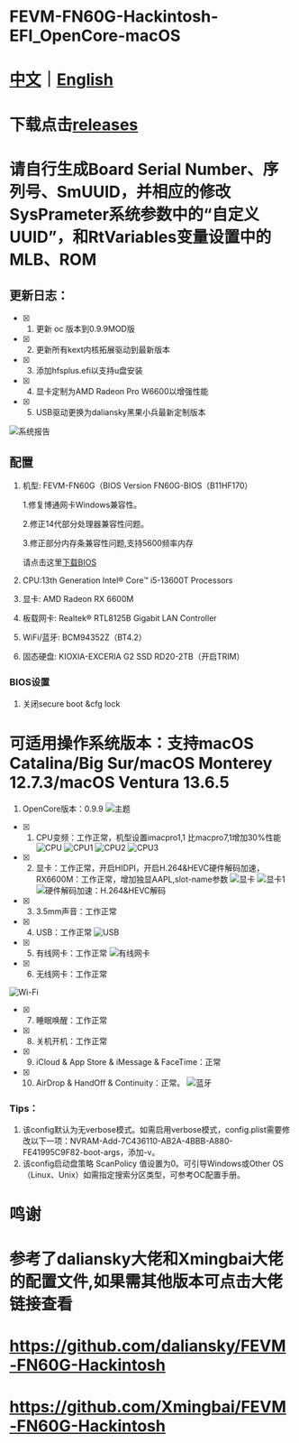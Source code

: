 # FEVM-FN60G-Hackintosh-EFI_OpenCore-macOS

# [中文](https://github.com/jhihhe/FEVM-FN60G-Hackintosh/blob/main/README.md)｜[English](https://github.com/jhihhe/FEVM-FN60G-Hackintosh/blob/main/README-EN.md)

# 下载点击[releases](https://github.com/jhihhe/FEVM-FN60G-Hackintosh/releases)

# 请自行生成Board Serial Number、序列号、SmUUID，并相应的修改SysPrameter系统参数中的“自定义UUID”，和RtVariables变量设置中的MLB、ROM

## 更新日志：
- [x] 1. 更新 oc 版本到0.9.9MOD版
- [x] 2. 更新所有kext内核拓展驱动到最新版本
- [x] 3. 添加hfsplus.efi以支持u盘安装
- [x] 4. 显卡定制为AMD Radeon Pro W6600以增强性能
- [x] 5. USB驱动更换为daliansky黑果小兵最新定制版本


![系统报告](https://github.com/jhihhe/FEVM-FN60G-Hackintosh/blob/main/%E7%B3%BB%E7%BB%9F%E6%8A%A5%E5%91%8A.png)

## 配置
1. 机型: FEVM-FN60G（BIOS Version FN60G-BIOS（B11HF170）
   
   1.修复博通网卡Windows兼容性。
   
   2.修正14代部分处理器兼容性问题。
   
   3.修正部分内存条兼容性问题,支持5600频率内存
   
   请点击这里[下载BIOS](https://github.com/jhihhe/FEVM-FN60G-Hackintosh/releases/tag/BIOS)

1. CPU:13th Generation Intel® Core™ i5-13600T Processors
1. 显卡: AMD Radeon RX 6600M
1. 板载网卡: Realtek® RTL8125B Gigabit LAN Controller
1. WiFi/蓝牙: BCM94352Z（BT4.2）
1. 固态硬盘: KIOXIA-EXCERIA G2 SSD RD20-2TB（开启TRIM）

### BIOS设置
1. 关闭secure boot &cfg lock

# **可适用操作系统版本：支持macOS Catalina/Big Sur/macOS Monterey 12.7.3/macOS Ventura 13.6.5**
1. OpenCore版本：0.9.9
![主题](https://github.com/jhihhe/FEVM-FN60G-Hackintosh/blob/main/OC%E4%B8%BB%E9%A2%98.jpeg)
- [x] 1. CPU变频：工作正常，机型设置imacpro1,1 比macpro7,1增加30%性能
![CPU](https://github.com/jhihhe/FEVM-FN60G-Hackintosh/blob/main/CPU%E6%B5%8B%E8%AF%95.png)
![CPU1](https://github.com/jhihhe/FEVM-FN60G-Hackintosh/blob/main/CPU.png)
![CPU2](https://github.com/jhihhe/FEVM-FN60G-Hackintosh/blob/main/CPU%E7%9B%91%E6%B5%8B.png)
![CPU3](https://github.com/jhihhe/FEVM-FN60G-Hackintosh/blob/main/CPU%E7%9B%91%E6%B5%8B1.png)
- [x] 2. 显卡：工作正常，开启HIDPI，开启H.264&HEVC硬件解码加速，RX6600M：工作正常，增加独显AAPL,slot-name参数
![显卡](https://github.com/jhihhe/FEVM-FN60G-Hackintosh/blob/main/%E6%98%BE%E5%8D%A1.png)
![显卡1](https://github.com/jhihhe/FEVM-FN60G-Hackintosh/blob/main/GPU%E6%B5%8B%E8%AF%951.png)
![硬件解码加速：H.264&HEVC解码](https://github.com/jhihhe/FEVM-FN60G-Hackintosh/blob/main/%E7%A1%AC%E8%A7%A3%E7%A0%81.png)
- [x] 3. 3.5mm声音：工作正常
- [x] 4. USB：工作正常
![USB](https://github.com/jhihhe/FEVM-FN60G-Hackintosh/blob/main/USB.png)
- [x] 5. 有线网卡：工作正常
![有线网卡](https://github.com/jhihhe/FEVM-FN60G-Hackintosh/blob/main/%E6%9C%89%E7%BA%BF%E7%BD%91%E5%8D%A1.png)
- [x] 6. 无线网卡：工作正常

![Wi-Fi](https://github.com/jhihhe/FEVM-FN60G-Hackintosh/blob/main/%E6%97%A0%E7%BA%BF%E7%BD%91.png)
- [x] 7. 睡眠唤醒：工作正常 
- [x] 8. 关机开机：工作正常
- [x] 9. iCloud & App Store & iMessage & FaceTime：正常
- [x] 10. AirDrop & HandOff & Continuity：正常。
![蓝牙](https://github.com/jhihhe/FEVM-FN60G-Hackintosh/blob/main/%E8%93%9D%E7%89%99.png)

### Tips：

1. 该config默认为无verbose模式。如需启用verbose模式，config.plist需要修改以下一项：NVRAM-Add-7C436110-AB2A-4BBB-A880-FE41995C9F82-boot-args，添加-v。
1. 该config启动盘策略 ScanPolicy 值设置为0。可引导Windows或Other OS（Linux、Unix）如需指定搜索分区类型，可参考OC配置手册。

# 鸣谢 
# 参考了daliansky大佬和Xmingbai大佬的配置文件,如果需其他版本可点击大佬链接查看
# https://github.com/daliansky/FEVM-FN60G-Hackintosh

# https://github.com/Xmingbai/FEVM-FN60G-Hackintosh

